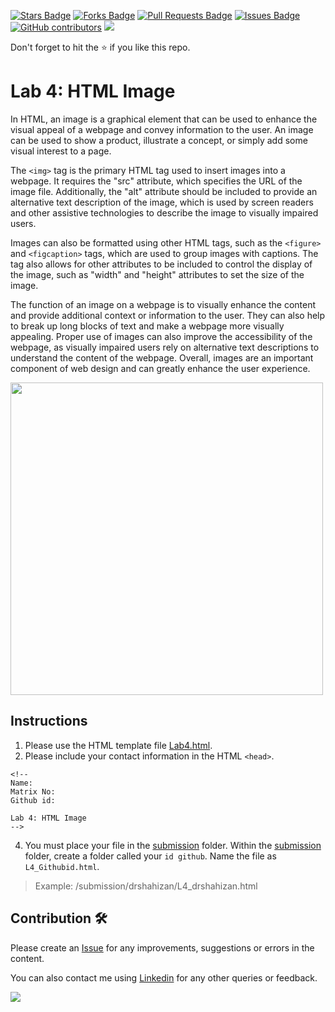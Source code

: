 <a href="https://github.com/drshahizan/learn-php/stargazers"><img src="https://img.shields.io/github/stars/drshahizan/learn-php" alt="Stars Badge"/></a>
<a href="https://github.com/drshahizan/learn-php/network/members"><img src="https://img.shields.io/github/forks/drshahizan/learn-php" alt="Forks Badge"/></a>
<a href="https://github.com/drshahizan/learn-php/pulls"><img src="https://img.shields.io/github/issues-pr/drshahizan/learn-php" alt="Pull Requests Badge"/></a>
<a href="https://github.com/drshahizan/learn-php/issues"><img src="https://img.shields.io/github/issues/drshahizan/learn-php" alt="Issues Badge"/></a>
<a href="https://github.com/drshahizan/learn-php/graphs/contributors"><img alt="GitHub contributors" src="https://img.shields.io/github/contributors/drshahizan/learn-php?color=2b9348"></a>
![](https://visitor-badge.glitch.me/badge?page_id=drshahizan/learn-php)

Don't forget to hit the :star: if you like this repo.

# Lab 4: HTML Image
In HTML, an image is a graphical element that can be used to enhance the visual appeal of a webpage and convey information to the user. An image can be used to show a product, illustrate a concept, or simply add some visual interest to a page.

The `<img>` tag is the primary HTML tag used to insert images into a webpage. It requires the "src" attribute, which specifies the URL of the image file. Additionally, the "alt" attribute should be included to provide an alternative text description of the image, which is used by screen readers and other assistive technologies to describe the image to visually impaired users.

Images can also be formatted using other HTML tags, such as the `<figure>` and `<figcaption>` tags, which are used to group images with captions. The <img> tag also allows for other attributes to be included to control the display of the image, such as "width" and "height" attributes to set the size of the image.

The function of an image on a webpage is to visually enhance the content and provide additional context or information to the user. They can also help to break up long blocks of text and make a webpage more visually appealing. Proper use of images can also improve the accessibility of the webpage, as visually impaired users rely on alternative text descriptions to understand the content of the webpage. Overall, images are an important component of web design and can greatly enhance the user experience.


<img src="https://github.com/drshahizan/learn-php/blob/main/lab/html/lab4/download/Lab4output.png"  height="500" />

## Instructions
1. Please use the HTML template file [Lab4.html](./download/Lab4.html).
2. Please include your contact information in the HTML `<head>`.

``` 
<!--
Name:
Matrix No:
Github id:

Lab 4: HTML Image
-->
```
4. You must place your file in the [submission](./submission) folder. Within the [submission](./submission) folder, create a folder called your `id github`. Name the file as `L4_Githubid.html`.
  > Example: 
  > /submission/drshahizan/L4_drshahizan.html

## Contribution 🛠️
Please create an [Issue](https://github.com/drshahizan/learn-php/issues) for any improvements, suggestions or errors in the content.

You can also contact me using [Linkedin](https://www.linkedin.com/in/drshahizan/) for any other queries or feedback.

![](https://visitor-badge.glitch.me/badge?page_id=drshahizan)
